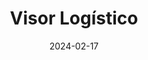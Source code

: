 ---
date: 2024-02-17
title: 'Visor Logístico'
description: 'Visor Logístico es una plataforma gubernamental de importaciones y exportaciones en México'
image: '/images/content/projects/visor-logistico.png'
link: 'https://visorlogistico.jalisco.gob.mx'
---